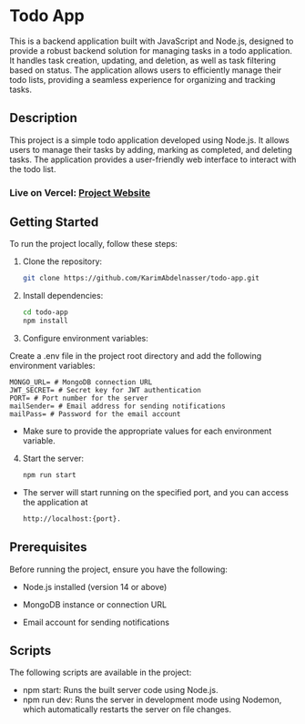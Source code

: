 # Todo App

This is a backend application built with JavaScript and Node.js, designed to provide a robust backend solution for managing tasks in a todo application. It handles task creation, updating, and deletion, as well as task filtering based on status. The application allows users to efficiently manage their todo lists, providing a seamless experience for organizing and tracking tasks.

## Description

This project is a simple todo application developed using Node.js. It allows users to manage their tasks by adding, marking as completed, and deleting tasks. The application provides a user-friendly web interface to interact with the todo list.

### Live on Vercel: [Project Website](https://todo-app-hbs.vercel.app/)

## Getting Started

To run the project locally, follow these steps:

1. Clone the repository:

    ```bash
    git clone https://github.com/KarimAbdelnasser/todo-app.git
    ```

2. Install dependencies:

    ```bash
    cd todo-app
    npm install
    ```

3. Configure environment variables:

Create a .env file in the project root directory and add the following environment variables:

    MONGO_URL= # MongoDB connection URL
    JWT_SECRET= # Secret key for JWT authentication
    PORT= # Port number for the server
    mailSender= # Email address for sending notifications
    mailPass= # Password for the email account

-   Make sure to provide the appropriate values for each environment variable.

4.  Start the server:

    ```bash
    npm run start
    ```

-   The server will start running on the specified port, and you can access the application at
    ```bash
    http://localhost:{port}.
    ```

## Prerequisites

Before running the project, ensure you have the following:

-   Node.js installed (version 14 or above)

-   MongoDB instance or connection URL

-   Email account for sending notifications

## Scripts

The following scripts are available in the project:

-   npm start: Runs the built server code using Node.js.
-   npm run dev: Runs the server in development mode using Nodemon, which automatically restarts the server on file changes.
